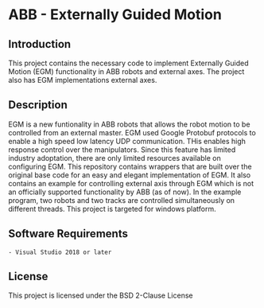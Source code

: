 # ABB - Externally Guided Motion
## Introduction
This project contains the necessary code to implement Externally Guided Motion (EGM) functionality in ABB robots and external axes. The project also has EGM implementations external axes.

## Description
EGM is a new funtionality in ABB robots that allows the robot motion to be controlled from an external master. EGM used Google Protobuf protocols to enable a high speed low latency UDP communication. THis enables high response control over the manipulators. Since this feature has limited industry adoptation, there are only limited resources available on configuring EGM. This repository contains wrappers that are built over the original base code for an easy and elegant implementation of EGM. It also contains an example for controlling external axis through EGM which is not an officially supported functionality by ABB (as of now). In the example program, two robots and two tracks are controlled simultaneously on different threads. This project is targeted for windows platform.

## Software Requirements
    - Visual Studio 2018 or later

## License
This project is licensed under the BSD 2-Clause License